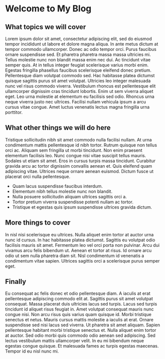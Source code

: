 # Welcome to My Blog

## What topics we will cover

Lorem ipsum dolor sit amet, consectetur adipiscing elit, sed do eiusmod tempor incididunt ut labore et dolore magna aliqua. In ante metus dictum at tempor commodo ullamcorper. Donec ac odio tempor orci. Purus faucibus ornare suspendisse sed. Et pharetra pharetra massa massa ultricies mi. Tellus molestie nunc non blandit massa enim nec dui. Ac tincidunt vitae semper quis. At in tellus integer feugiat scelerisque varius morbi enim. Egestas fringilla phasellus faucibus scelerisque eleifend donec pretium. Pellentesque diam volutpat commodo sed. Hac habitasse platea dictumst quisque sagittis purus sit amet volutpat. Ultricies leo integer malesuada nunc vel risus commodo viverra. Vestibulum rhoncus est pellentesque elit ullamcorper dignissim cras tincidunt lobortis. Enim ut sem viverra aliquet eget. Leo urna molestie at elementum eu facilisis sed odio. Rhoncus urna neque viverra justo nec ultrices. Facilisi nullam vehicula ipsum a arcu cursus vitae congue. Amet luctus venenatis lectus magna fringilla urna porttitor.

## What other things we will do here

Tristique sollicitudin nibh sit amet commodo nulla facilisi nullam. At urna condimentum mattis pellentesque id nibh tortor. Rutrum quisque non tellus orci ac. Aliquam sem fringilla ut morbi tincidunt. Non enim praesent elementum facilisis leo. Nunc congue nisi vitae suscipit tellus mauris. Sodales ut etiam sit amet. Eros in cursus turpis massa tincidunt. Curabitur gravida arcu ac tortor dignissim convallis aenean et. Quis eleifend quam adipiscing vitae. Ultrices neque ornare aenean euismod. Dictum fusce ut placerat orci nulla pellentesque.

* Quam lacus suspendisse faucibus interdum.
* Elementum nibh tellus molestie nunc non blandit.
* Nulla posuere sollicitudin aliquam ultrices sagittis orci a.
* Tortor pretium viverra suspendisse potenti nullam ac tortor.
* Tristique et egestas quis ipsum suspendisse ultrices gravida dictum. 

## More things to cover

In nisl nisi scelerisque eu ultrices. Nulla aliquet enim tortor at auctor urna nunc id cursus. In hac habitasse platea dictumst. Sagittis eu volutpat odio facilisis mauris sit amet. Fermentum leo vel orci porta non pulvinar. Arcu dui vivamus arcu felis bibendum ut. Aenean et tortor at risus. Id ornare arcu odio ut sem nulla pharetra diam sit. Nisl condimentum id venenatis a condimentum vitae sapien. Ultrices sagittis orci a scelerisque purus semper eget.

## Finally

Eu consequat ac felis donec et odio pellentesque diam. A iaculis at erat pellentesque adipiscing commodo elit at. Sagittis purus sit amet volutpat consequat. Massa placerat duis ultricies lacus sed turpis. Lacus sed turpis tincidunt id aliquet risus feugiat in. Amet volutpat consequat mauris nunc congue nisi. Non arcu risus quis varius quam quisque id. Morbi tristique senectus et netus. Mauris cursus mattis molestie a iaculis at erat. Ornare suspendisse sed nisi lacus sed viverra. Ut pharetra sit amet aliquam. Sapien pellentesque habitant morbi tristique senectus et. Nulla aliquet enim tortor at auctor. Sed odio morbi quis commodo odio aenean sed adipiscing. Sed lectus vestibulum mattis ullamcorper velit. In eu mi bibendum neque egestas congue quisque. Et malesuada fames ac turpis egestas maecenas. Tempor id eu nisl nunc mi.

